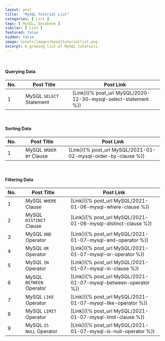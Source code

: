 ```yaml
---
layout: post
title:  "MySQL Tutorial List"
categories: [ List ]
tags: [ MySQL, Database ]
similar: [ List ]
featured: false
hidden: false
image: assets/images/mysqltutoriallist.png
excerpt: A growing list of MySQL tutorials.
---
```


<br />



#### Querying Data

No. | | Post Title | | Post Link
--- | --- | --- | --- | --- 
1 | | MySQL `SELECT` Statement | | [Link]({% post_url MySQL/2020-12-30-mysql-select-statement %})

<br />

#### Sorting Data

No. | | Post Title | | Post Link
--- | --- | --- | --- | --- 
1 | | MySQL `ORDER BY` Clause | | [Link]({% post_url MySQL/2021-01-02-mysql-order-by-clause %})

<br />


#### Filtering Data

No. | | Post Title | | Post Link
--- | --- | --- | --- | --- 
1 | | MySQL `WHERE` Clause | | [Link]({% post_url MySQL/2021-01-06-mysql-where-clause %})
2 | | MySQL `DISTINCT` Clause | | [Link]({% post_url MySQL/2021-01-06-mysql-distinct-clause %})
3 | | MySQL `AND` Operator | | [Link]({% post_url MySQL/2021-01-07-mysql-and-operator %})
4 | | MySQL `OR` Operator | | [Link]({% post_url MySQL/2021-01-07-mysql-or-operator %})
5 | | MySQL `IN` Operator | | [Link]({% post_url MySQL/2021-01-07-mysql-in-clause %})
6 | | MySQL `BETWEEN` Operator | | [Link]({% post_url MySQL/2021-01-07-mysql-between-operator %})
7 | | MySQL `LIKE` Operator | | [Link]({% post_url MySQL/2021-01-07-mysql-like-operator %})
8 | | MySQL `LIMIT` Operator | | [Link]({% post_url MySQL/2021-01-07-mysql-limit-clause %})
9 | | MySQL `IS NULL` Operator | | [Link]({% post_url MySQL/2021-01-07-mysql-is-null-operator %})

<br />


